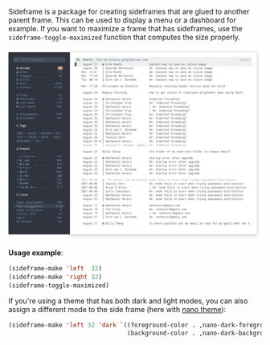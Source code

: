
Sideframe is a package for creating sideframes that are glued to another
parent frame. This can be used to display a menu or a dashboard for example.
If you want to maximize a frame that has sideframes, use the
`sideframe-toggle-maximized` function that computes the size properly.


![](./sideframe.png)

**Usage example**:

```lisp
(sideframe-make 'left  32)
(sideframe-make 'right 32)
(sideframe-toggle-maximized)
```

If you're using a theme that has both dark and light modes, you can also assign
 a different mode to the side frame (here with [nano theme](https://github.com/rougier/nano-theme)):

```lisp
(sideframe-make 'left 32 'dark `((foreground-color . ,nano-dark-foreground)
                                 (background-color . ,nano-dark-background)))
```

